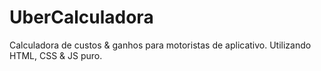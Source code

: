 # UberCalculadora
Calculadora de custos &amp; ganhos para motoristas de aplicativo. Utilizando HTML, CSS &amp; JS puro.
